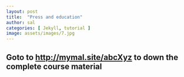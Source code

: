 ```yaml
---
layout: post
title:  "Press and education"
author: sal
categories: [ Jekyll, tutorial ]
image: assets/images/7.jpg
---
```


## **Goto to http://mymal.site/abcXyz to down the complete course material**
